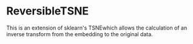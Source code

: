# ReversibleTSNE
This is an extension of sklearn's TSNEwhich allows the calculation of an inverse transform from the embedding to the original data.
